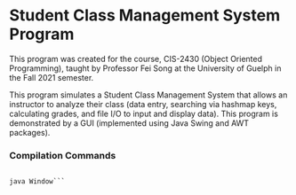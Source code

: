 # Student Class Management System Program

This program was created for the course, CIS-2430 (Object Oriented Programming), taught by Professor Fei Song at the University of Guelph 
in the Fall 2021 semester. 

This program simulates a Student Class Management System that allows an instructor to analyze their class (data entry, searching via hashmap keys, calculating grades, and file I/O to input and display data). This program is demonstrated by a GUI (implemented using Java Swing and AWT packages).

### Compilation Commands

```javac \*.java

java Window```
